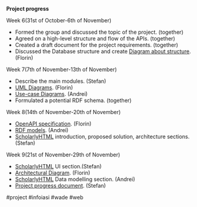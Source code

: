 **Project progress**

Week 6(31st of October-6th of November)
 - Formed the group and discussed the topic of the project. (together)
 - Agreed on a high-level structure and flow of the APIs. (together)
 - Created a draft document for the project requirements. (together)
 - Discussed the Database structure and create [Diagram about structure](https://github.com/harbuzariualexandruflorin/GaDa-Game-on-Web-of-Data/tree/main/Documentation/Software%20Architecture/baze_de_date).
   (Florin)

  
Week 7(7th of November-13th of November)

 - Describe the main modules. (Stefan)
 - [UML Diagrams](https://github.com/harbuzariualexandruflorin/GaDa-Game-on-Web-of-Data/blob/main/Documentation/Software%20Architecture/uml/ClassDiagram.jpg). (Florin)
 - [Use-case Diagrams](https://github.com/harbuzariualexandruflorin/GaDa-Game-on-Web-of-Data/blob/main/Documentation/Software%20Architecture/uml/Use_case_diagram.png). (Andrei)
 - Formulated a potential RDF schema. (together)

  
Week 8(14th of November-20th of November)
 - [OpenAPI specification](https://github.com/harbuzariualexandruflorin/GaDa-Game-on-Web-of-Data/tree/main/Documentation/Open%20API). (Florin)
 - [RDF models](https://github.com/harbuzariualexandruflorin/GaDa-Game-on-Web-of-Data/tree/main/Documentation/RDF_models). (Andrei)
 - [ScholarlyHTML](https://github.com/harbuzariualexandruflorin/GaDa-Game-on-Web-of-Data/tree/main/Documentation/Scholarly%20HTML) introduction, proposed solution, architecture sections.
   (Stefan)

  
Week 9(21st of November-29th of November)
 - [ScholarlyHTML](https://github.com/harbuzariualexandruflorin/GaDa-Game-on-Web-of-Data/tree/main/Documentation/Scholarly%20HTML) UI section.(Stefan)
 - [Architectural Diagram](https://github.com/harbuzariualexandruflorin/GaDa-Game-on-Web-of-Data/blob/main/Documentation/Software%20Architecture/architecture/architecture.jpg). (Florin)
 - [ScholarlyHTML](https://github.com/harbuzariualexandruflorin/GaDa-Game-on-Web-of-Data/tree/main/Documentation/Scholarly%20HTML) Data modelling section. (Andrei)
 - [Project progress document](https://github.com/harbuzariualexandruflorin/GaDa-Game-on-Web-of-Data/blob/main/Documentation/Project_Progress.md). (Stefan)

#project #infoiasi #wade #web
